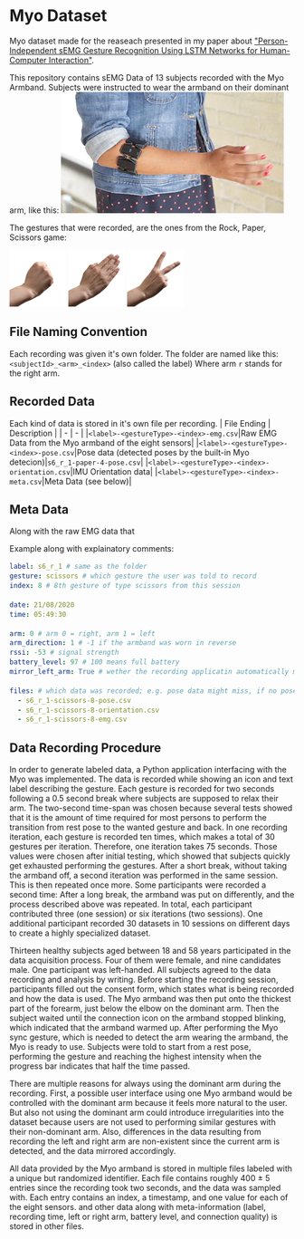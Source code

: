 # Myo Dataset

Myo dataset made for the reaseach presented in my paper about ["Person-Independent sEMG Gesture Recognition Using LSTM Networks for Human-Computer Interaction"](https://wiki.tum.de/display/infar/%5B19WS+-+GR%5D+Person-Independent+sEMG+Gesture+Recognition+Using+LSTM+Networks+for+Human-Computer+Interaction).

This repository contains sEMG Data of 13 subjects recorded with the Myo Armband. Subjects were instructed to wear the armband on their dominant arm, like this:
![image](.github/images/myo-position.png)

The gestures that were recorded, are the ones from the Rock, Paper, Scissors game:

![Rock](.github/images/rock.png)
![Paper](.github/images/paper.png)
![Scissors](.github/images/scissors.png)

## File Naming Convention

Each recording was given it's own folder.
The folder are named like this: `<subjectId>_<arm>_<index>` (also called the label)
Where arm `r` stands for the right arm.

## Recorded Data

Each kind of data is stored in it's own file per recording.
| File Ending | Description |
| - | - |
|`<label>-<gestureType>-<index>-emg.csv`|Raw EMG Data from the Myo armband of the eight sensors|
|`<label>-<gestureType>-<index>-pose.csv`|Pose data (detected poses by the built-in Myo detecion)|`s6_r_1-paper-4-pose.csv`|
|`<label>-<gestureType>-<index>-orientation.csv`|IMU Orientation data|
|`<label>-<gestureType>-<index>-meta.csv`|Meta Data (see below)|

## Meta Data

Along with the raw EMG data that

Example along with explainatory comments:
```yaml
label: s6_r_1 # same as the folder
gesture: scissors # which gesture the user was told to record
index: 8 # 8th gesture of type scissors from this session

date: 21/08/2020
time: 05:49:30

arm: 0 # arm 0 = right, arm 1 = left
arm_direction: 1 # -1 if the armband was worn in reverse
rssi: -53 # signal strength
battery_level: 97 # 100 means full battery
mirror_left_arm: True # wether the recording applicatin automatically mirror the data if the user was left handed

files: # which data was recorded; e.g. pose data might miss, if no pose was detected
  - s6_r_1-scissors-8-pose.csv
  - s6_r_1-scissors-8-orientation.csv
  - s6_r_1-scissors-8-emg.csv

```

## Data Recording Procedure

In order to generate labeled data, a Python application
interfacing with the Myo was implemented. The data is recorded while
showing an icon and text label describing the gesture. Each gesture is
recorded for two seconds following a $0.5$ second break where subjects
are supposed to relax their arm. The two-second time-span was chosen
because several tests showed that it is the amount of time required for
most persons to perform the transition from rest pose to the wanted
gesture and back. In one recording iteration, each gesture is recorded
ten times, which makes a total of 30 gestures per iteration. Therefore,
one iteration takes 75 seconds. Those values were chosen after initial
testing, which showed that subjects quickly get exhausted performing the
gestures. After a short break, without taking the armband off, a second
iteration was performed in the same session. This is then repeated once
more. Some participants were recorded a second time: After a long break,
the armband was put on differently, and the process described above was
repeated. In total, each participant contributed three (one session) or
six iterations (two sessions). One additional participant recorded 30
datasets in 10 sessions on different days to create a highly specialized
dataset.

Thirteen healthy subjects aged between 18 and 58 years participated in
the data acquisition process. Four of them were female, and nine
candidates male. One participant was left-handed. All subjects agreed to
the data recording and analysis by writing. Before starting the
recording session, participants filled out the consent form, which
states what is being recorded and how the data is used. The Myo armband
was then put onto the thickest part of the forearm, just below the
elbow on the dominant arm. Then the subject waited until the
connection icon on the armband stopped blinking, which indicated that
the armband warmed up. After performing the Myo sync gesture, which is
needed to detect the arm wearing the armband, the Myo is ready to use.
Subjects were told to start from a rest pose, performing the gesture and
reaching the highest intensity when the progress bar indicates that half
the time passed.

There are multiple reasons for always using the dominant arm during the
recording. First, a possible user interface using one Myo armband would
be controlled with the dominant arm because it feels more natural to the
user. But also not using the dominant arm could introduce irregularities
into the dataset because users are not used to performing similar
gestures with their non-dominant arm. Also, differences in the data
resulting from recording the left and right arm are non-existent since
the current arm is detected, and the data mirrored accordingly.

All data provided by the Myo armband is stored in multiple files labeled
with a unique but randomized identifier. Each file contains roughly
400 ± 5 entries since the recording took two seconds, and the data was
sampled with. Each entry contains an index, a timestamp, and one value
for each of the eight sensors. and other data along with
meta-information (label, recording time, left or right arm, battery
level, and connection quality) is stored in other files.
